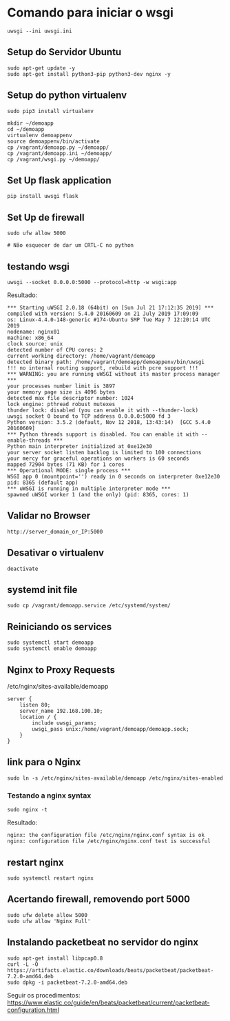 
# Comando para iniciar o wsgi
```
uwsgi --ini uwsgi.ini
```

## Setup do Servidor Ubuntu

```
sudo apt-get update -y
sudo apt-get install python3-pip python3-dev nginx -y
```

## Setup do python virtualenv

```
sudo pip3 install virtualenv

mkdir ~/demoapp
cd ~/demoapp
virtualenv demoappenv
source demoappenv/bin/activate
cp /vagrant/demoapp.py ~/demoapp/
cp /vagrant/demoapp.ini ~/demoapp/
cp /vagrant/wsgi.py ~/demoapp/
```

## Set Up flask application

```
pip install uwsgi flask

```

## Set Up de firewall
```
sudo ufw allow 5000
```

```
# Não esquecer de dar um CRTL-C no python
```

## testando wsgi
```
uwsgi --socket 0.0.0.0:5000 --protocol=http -w wsgi:app
```

Resultado:
```
*** Starting uWSGI 2.0.18 (64bit) on [Sun Jul 21 17:12:35 2019] ***
compiled with version: 5.4.0 20160609 on 21 July 2019 17:09:09
os: Linux-4.4.0-148-generic #174-Ubuntu SMP Tue May 7 12:20:14 UTC 2019
nodename: nginx01
machine: x86_64
clock source: unix
detected number of CPU cores: 2
current working directory: /home/vagrant/demoapp
detected binary path: /home/vagrant/demoapp/demoappenv/bin/uwsgi
!!! no internal routing support, rebuild with pcre support !!!
*** WARNING: you are running uWSGI without its master process manager ***
your processes number limit is 3897
your memory page size is 4096 bytes
detected max file descriptor number: 1024
lock engine: pthread robust mutexes
thunder lock: disabled (you can enable it with --thunder-lock)
uwsgi socket 0 bound to TCP address 0.0.0.0:5000 fd 3
Python version: 3.5.2 (default, Nov 12 2018, 13:43:14)  [GCC 5.4.0 20160609]
*** Python threads support is disabled. You can enable it with --enable-threads ***
Python main interpreter initialized at 0xe12e30
your server socket listen backlog is limited to 100 connections
your mercy for graceful operations on workers is 60 seconds
mapped 72904 bytes (71 KB) for 1 cores
*** Operational MODE: single process ***
WSGI app 0 (mountpoint='') ready in 0 seconds on interpreter 0xe12e30 pid: 8365 (default app)
*** uWSGI is running in multiple interpreter mode ***
spawned uWSGI worker 1 (and the only) (pid: 8365, cores: 1)
```
## Validar no Browser

```
http://server_domain_or_IP:5000
```

## Desativar o virtualenv

```
deactivate
```

## systemd init file
```
sudo cp /vagrant/demoapp.service /etc/systemd/system/
```

## Reiniciando os services

```
sudo systemctl start demoapp
sudo systemctl enable demoapp
```

## Nginx to Proxy Requests
/etc/nginx/sites-available/demoapp
```
server {
    listen 80;
    server_name 192.168.100.10;
    location / {
        include uwsgi_params;
        uwsgi_pass unix:/home/vagrant/demoapp/demoapp.sock;
    }
}
```

## link para o Nginx

```
sudo ln -s /etc/nginx/sites-available/demoapp /etc/nginx/sites-enabled
```

### Testando a nginx syntax

```
sudo nginx -t
```

Resultado:
```
nginx: the configuration file /etc/nginx/nginx.conf syntax is ok
nginx: configuration file /etc/nginx/nginx.conf test is successful
```

## restart nginx

```
sudo systemctl restart nginx
```

## Acertando firewall, removendo port 5000

```
sudo ufw delete allow 5000
sudo ufw allow 'Nginx Full'
```

## Instalando packetbeat no servidor do nginx

```
sudo apt-get install libpcap0.8
curl -L -O https://artifacts.elastic.co/downloads/beats/packetbeat/packetbeat-7.2.0-amd64.deb
sudo dpkg -i packetbeat-7.2.0-amd64.deb
```

Seguir os procedimentos: https://www.elastic.co/guide/en/beats/packetbeat/current/packetbeat-configuration.html



